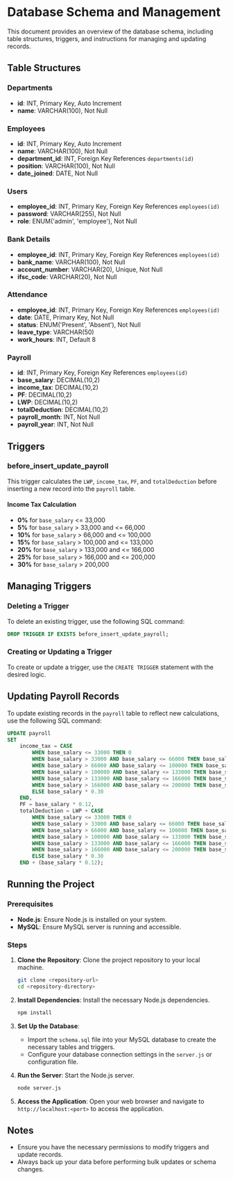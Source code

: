 # Database Schema and Management

This document provides an overview of the database schema, including table structures, triggers, and instructions for managing and updating records.

## Table Structures

### Departments
- **id**: INT, Primary Key, Auto Increment
- **name**: VARCHAR(100), Not Null

### Employees
- **id**: INT, Primary Key, Auto Increment
- **name**: VARCHAR(100), Not Null
- **department_id**: INT, Foreign Key References `departments(id)`
- **position**: VARCHAR(100), Not Null
- **date_joined**: DATE, Not Null

### Users
- **employee_id**: INT, Primary Key, Foreign Key References `employees(id)`
- **password**: VARCHAR(255), Not Null
- **role**: ENUM('admin', 'employee'), Not Null

### Bank Details
- **employee_id**: INT, Primary Key, Foreign Key References `employees(id)`
- **bank_name**: VARCHAR(100), Not Null
- **account_number**: VARCHAR(20), Unique, Not Null
- **ifsc_code**: VARCHAR(20), Not Null

### Attendance
- **employee_id**: INT, Primary Key, Foreign Key References `employees(id)`
- **date**: DATE, Primary Key, Not Null
- **status**: ENUM('Present', 'Absent'), Not Null
- **leave_type**: VARCHAR(50)
- **work_hours**: INT, Default 8

### Payroll
- **id**: INT, Primary Key, Foreign Key References `employees(id)`
- **base_salary**: DECIMAL(10,2)
- **income_tax**: DECIMAL(10,2)
- **PF**: DECIMAL(10,2)
- **LWP**: DECIMAL(10,2)
- **totalDeduction**: DECIMAL(10,2)
- **payroll_month**: INT, Not Null
- **payroll_year**: INT, Not Null

## Triggers

### before_insert_update_payroll
This trigger calculates the `LWP`, `income_tax`, `PF`, and `totalDeduction` before inserting a new record into the `payroll` table.

#### Income Tax Calculation
- **0%** for `base_salary` <= 33,000
- **5%** for `base_salary` > 33,000 and <= 66,000
- **10%** for `base_salary` > 66,000 and <= 100,000
- **15%** for `base_salary` > 100,000 and <= 133,000
- **20%** for `base_salary` > 133,000 and <= 166,000
- **25%** for `base_salary` > 166,000 and <= 200,000
- **30%** for `base_salary` > 200,000

## Managing Triggers

### Deleting a Trigger
To delete an existing trigger, use the following SQL command:
```sql
DROP TRIGGER IF EXISTS before_insert_update_payroll;
```

### Creating or Updating a Trigger
To create or update a trigger, use the `CREATE TRIGGER` statement with the desired logic.

## Updating Payroll Records

To update existing records in the `payroll` table to reflect new calculations, use the following SQL command:
```sql
UPDATE payroll
SET 
    income_tax = CASE
        WHEN base_salary <= 33000 THEN 0
        WHEN base_salary > 33000 AND base_salary <= 66000 THEN base_salary * 0.05
        WHEN base_salary > 66000 AND base_salary <= 100000 THEN base_salary * 0.10
        WHEN base_salary > 100000 AND base_salary <= 133000 THEN base_salary * 0.15
        WHEN base_salary > 133000 AND base_salary <= 166000 THEN base_salary * 0.20
        WHEN base_salary > 166000 AND base_salary <= 200000 THEN base_salary * 0.25
        ELSE base_salary * 0.30
    END,
    PF = base_salary * 0.12,
    totalDeduction = LWP + CASE
        WHEN base_salary <= 33000 THEN 0
        WHEN base_salary > 33000 AND base_salary <= 66000 THEN base_salary * 0.05
        WHEN base_salary > 66000 AND base_salary <= 100000 THEN base_salary * 0.10
        WHEN base_salary > 100000 AND base_salary <= 133000 THEN base_salary * 0.15
        WHEN base_salary > 133000 AND base_salary <= 166000 THEN base_salary * 0.20
        WHEN base_salary > 166000 AND base_salary <= 200000 THEN base_salary * 0.25
        ELSE base_salary * 0.30
    END + (base_salary * 0.12);
```

## Running the Project

### Prerequisites
- **Node.js**: Ensure Node.js is installed on your system.
- **MySQL**: Ensure MySQL server is running and accessible.

### Steps
1. **Clone the Repository**: Clone the project repository to your local machine.
   ```bash
   git clone <repository-url>
   cd <repository-directory>
   ```

2. **Install Dependencies**: Install the necessary Node.js dependencies.
   ```bash
   npm install
   ```

3. **Set Up the Database**:
   - Import the `schema.sql` file into your MySQL database to create the necessary tables and triggers.
   - Configure your database connection settings in the `server.js` or configuration file.

4. **Run the Server**: Start the Node.js server.
   ```bash
   node server.js
   ```

5. **Access the Application**: Open your web browser and navigate to `http://localhost:<port>` to access the application.

## Notes
- Ensure you have the necessary permissions to modify triggers and update records.
- Always back up your data before performing bulk updates or schema changes.
